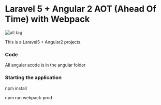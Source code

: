 # Laravel 5 + Angular 2 AOT (Ahead Of Time) with Webpack 

![alt tag](http://i.imgur.com/3sileJw.png)

This is a  Laravel5 + Angular2 projects.

### Code

All angular acode is in the angular folder

### Starting the application

npm install

npm run webpack-prod
